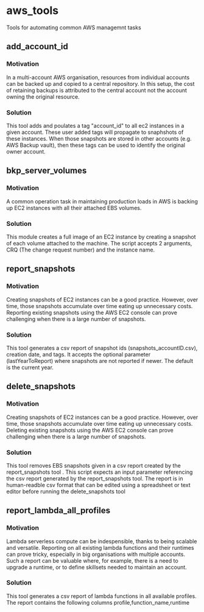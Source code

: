 # <strong> aws_tools </strong>
Tools for automating common AWS managemnt tasks
## <strong>add_account_id</strong>
### Motivation
In a multi-account AWS organisation, resources from individual accounts can be  backed up and copied to a central repository. In this setup, the cost of retaining backups is attributed to the central account not the account owning the original resource.
### Solution
This tool adds and poulates a tag "account_id" to all ec2 instances in a given account. These user added tags will propagate to snaphshots of these instances. When those snapshots are stored in other accounts (e.g. AWS Backup vault), then these tags can be used to identify the original owner account.

## <strong>bkp_server_volumes</strong>
### Motivation
A common operation task in maintaining production loads in AWS is backing up EC2 instances with all their attached EBS volumes.
### Solution
This module creates a full image of an EC2 instance by creating a snapshot of each volume attached to the machine.
The script accepts 2 arguments, CRQ (The change request number) and the instance name.

## <strong>report_snapshots</strong>
### Motivation
Creating snapshots of EC2 instances can be a good practice. However, over time, those snapshots accumulate over time eating up unnecessary costs. Reporting existing snapshots using the AWS EC2 console can prove challenging when there is a large number of snapshots. 
### Solution
This tool generates a csv report of snapshot ids (snapshots_accountID.csv), creation date, and tags.
It accepts the optional parameter (lastYearToReport) where snapshots are not reported if newer. The default is the current year.

## <strong>delete_snapshots</strong>
### Motivation
Creating snapshots of EC2 instances can be a good practice. However, over time, those snapshots accumulate over time eating up unnecessary costs. Deleting existing snapshots using the AWS EC2 console can prove challenging when there is a large number of snapshots. 
### Solution
This tool removes EBS snapshots given in a csv report created by the report_snapshots tool .
This script expects an input parameter referencing the csv report generated by the report_snapshots tool. The report is in human-readble csv format that can be edited using a spreadsheet or text editor before running the delete_snapshots tool

## <strong> report_lambda_all_profiles </strong>
### Motivation
Lambda serverless compute can be indespensible, thanks to being scalable and versatile. Reporting on all existing lambda functions and their runtimes can prove tricky, especially in big organisations with multiple accounts. Such a report can be valuable where, for example, there is a need to upgrade a runtime, or to define skillsets needed to maintain an account.
### Solution
This tool generates a csv report of lambda functions in all available profiles. 
The report contains the following columns profile,function_name,runtime